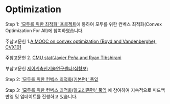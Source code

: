 # Optimization

Step 1: ['모두를 위한 최적화' 프로젝트](https://wikidocs.net/book/1896)에 통하여 모두를 위한 컨벡스 최적화(Convex Optimization For All)에 참여하였습니다.

주참고문헌 1.[A MOOC on convex optimization (Boyd and Vandenberghe), CVX101](http://web.stanford.edu/~boyd/cvxbook/)
         
주참고문헌 2. [CMU stat(Javier Peña and Ryan Tibshirani](http://www.stat.cmu.edu/~ryantibs/convexopt/)
                 
부참고문헌   [제어계측신기술연구센터(심형보)](http://erc-aci.snu.ac.kr/ko/node/39)

Step 2: ['모두를 위한 컨벡스 최적화(기본편)' 풀잎](https://home.modulabs.co.kr/product/13th-convex-optimization/) 

Step 3: ['모두를 위한 컨벡스 최적화(알고리즘편)' 풀잎](https://home.modulabs.co.kr/product/14th-convex-optimization-for-all_algorithm/) 에 참여하여 지속적으로 피드백 반영 및 업데이트를 진행하고 있습니다. 
